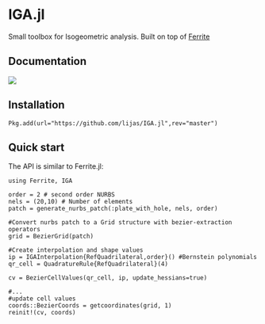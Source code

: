 # IGA.jl

Small toolbox for Isogeometric analysis. Built on top of [Ferrite](https://github.com/Ferrite-FEM/Ferrite.jl)

## Documentation

[![][docs-dev-img]][docs-dev-url]

## Installation

```
Pkg.add(url="https://github.com/lijas/IGA.jl",rev="master")
```

[docs-dev-img]: https://img.shields.io/badge/docs-dev-blue.svg
[docs-dev-url]: https://lijas.github.io/IGA.jl/dev/

## Quick start
The API is similar to Ferrite.jl:

```
using Ferrite, IGA

order = 2 # second order NURBS
nels = (20,10) # Number of elements
patch = generate_nurbs_patch(:plate_with_hole, nels, order) 

#Convert nurbs patch to a Grid structure with bezier-extraction operators
grid = BezierGrid(patch)

#Create interpolation and shape values
ip = IGAInterpolation{RefQuadrilateral,order}() #Bernstein polynomials
qr_cell = QuadratureRule{RefQuadrilateral}(4)

cv = BezierCellValues(qr_cell, ip, update_hessians=true)

#...
#update cell values
coords::BezierCoords = getcoordinates(grid, 1)
reinit!(cv, coords)

```